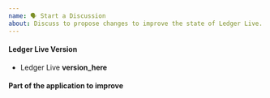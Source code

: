```yaml
---
name: 🗣 Start a Discussion
about: Discuss to propose changes to improve the state of Ledger Live.
---
```


<!-- DESCRIPTION: Explain precisely what you think should be improved and how you think it should work -->



#### Ledger Live Version

<!-- Precise your current app version (Settings > About or bottom-left corner on a crash screen) -->

- Ledger Live **version_here**

#### Part of the application to improve

<!-- which part is to improve? e.g. Send > Step 1 -->
